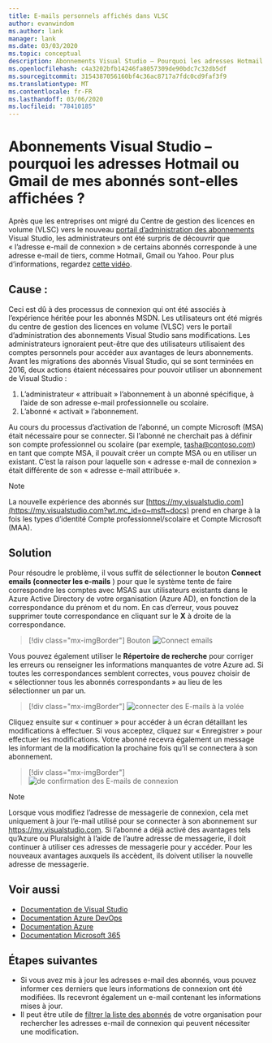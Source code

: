 ```yaml
---
title: E-mails personnels affichés dans VLSC
author: evanwindom
ms.author: lank
manager: lank
ms.date: 03/03/2020
ms.topic: conceptual
description: Abonnements Visual Studio – Pourquoi les adresses Hotmail ou Gmail de mes abonnés sont-elles affichées ?
ms.openlocfilehash: c4a3202bfb14246fa8057309de90bdc7c32db5df
ms.sourcegitcommit: 3154387056160bf4c36ac8717a7fdc0cd9faf3f9
ms.translationtype: MT
ms.contentlocale: fr-FR
ms.lasthandoff: 03/06/2020
ms.locfileid: "78410185"
---
```

# <a name="visual-studio-subscriptions--why-am-i-seeing-hotmail-or-gmail-addresses-for-my-subscribers"></a>Abonnements Visual Studio – pourquoi les adresses Hotmail ou Gmail de mes abonnés sont-elles affichées ?
Après que les entreprises ont migré du Centre de gestion des licences en volume (VLSC) vers le nouveau [portail d’administration des abonnements](https://manage.visualstudio.com) Visual Studio, les administrateurs ont été surpris de découvrir que « l’adresse e-mail de connexion » de certains abonnés corresponde à une adresse e-mail de tiers, comme Hotmail, Gmail ou Yahoo.  Pour plus d’informations, regardez [cette vidéo](https://www.youtube.com/watch?v=J61EYaVN-dQ&list=PLReL099Y5nReJhZ6o8CQFPSBgzGCHX99_&index=6).

## <a name="cause"></a>Cause :
Ceci est dû à des processus de connexion qui ont été associés à l’expérience héritée pour les abonnés MSDN. Les utilisateurs ont été migrés du centre de gestion des licences en volume (VLSC) vers le portail d’administration des abonnements Visual Studio sans modifications. Les administrateurs ignoraient peut-être que des utilisateurs utilisaient des comptes personnels pour accéder aux avantages de leurs abonnements. Avant les migrations des abonnés Visual Studio, qui se sont terminées en 2016, deux actions étaient nécessaires pour pouvoir utiliser un abonnement de Visual Studio :
1. L’administrateur « attribuait » l’abonnement à un abonné spécifique, à l’aide de son adresse e-mail professionnelle ou scolaire.
2. L’abonné « activait » l’abonnement.

Au cours du processus d’activation de l’abonné, un compte Microsoft (MSA) était nécessaire pour se connecter. Si l’abonné ne cherchait pas à définir son compte professionnel ou scolaire (par exemple, tasha@contoso.com) en tant que compte MSA, il pouvait créer un compte MSA ou en utiliser un existant. C’est la raison pour laquelle son « adresse e-mail de connexion » était différente de son « adresse e-mail attribuée ».

> [!NOTE]
> La nouvelle expérience des abonnés sur [https://my.visualstudio.com](https://my.visualstudio.com?wt.mc_id=o~msft~docs) prend en charge à la fois les types d’identité Compte professionnel/scolaire et Compte Microsoft (MAA).

## <a name="solution"></a>Solution
Pour résoudre le problème, il vous suffit de sélectionner le bouton **Connect emails (connecter les e-mails** ) pour que le système tente de faire correspondre les comptes avec MSAS aux utilisateurs existants dans le Azure Active Directory de votre organisation (Azure AD), en fonction de la correspondance du prénom et du nom. En cas d’erreur, vous pouvez supprimer toute correspondance en cliquant sur le **X** à droite de la correspondance.  

> [!div class="mx-imgBorder"]
> Bouton ![Connect emails](_img/connect-emails/connect-emails-button.png)

Vous pouvez également utiliser le **Répertoire de recherche** pour corriger les erreurs ou renseigner les informations manquantes de votre Azure ad. Si toutes les correspondances semblent correctes, vous pouvez choisir de « sélectionner tous les abonnés correspondants » au lieu de les sélectionner un par un.  

> [!div class="mx-imgBorder"]
> ![connecter des E-mails à la volée](_img/connect-emails/connect-emails-flyout.png)

Cliquez ensuite sur « continuer » pour accéder à un écran détaillant les modifications à effectuer. Si vous acceptez, cliquez sur « Enregistrer » pour effectuer les modifications. Votre abonné recevra également un message les informant de la modification la prochaine fois qu’il se connectera à son abonnement.   

> [!div class="mx-imgBorder"]
> ![de confirmation des E-mails de connexion](_img/connect-emails/connect-emails-confirm.png) 

> [!NOTE]
> Lorsque vous modifiez l’adresse de messagerie de connexion, cela met uniquement à jour l’e-mail utilisé pour se connecter à son abonnement sur https://my.visualstudio.com. Si l’abonné a déjà activé des avantages tels qu’Azure ou Pluralsight à l’aide de l’autre adresse de messagerie, il doit continuer à utiliser ces adresses de messagerie pour y accéder. Pour les nouveaux avantages auxquels ils accèdent, ils doivent utiliser la nouvelle adresse de messagerie. 

## <a name="see-also"></a>Voir aussi
- [Documentation de Visual Studio](https://docs.microsoft.com/visualstudio/)
- [Documentation Azure DevOps](https://docs.microsoft.com/azure/devops/)
- [Documentation Azure](https://docs.microsoft.com/azure/)
- [Documentation Microsoft 365](https://docs.microsoft.com/microsoft-365/)

##  <a name="next-steps"></a>Étapes suivantes
- Si vous avez mis à jour les adresses e-mail des abonnés, vous pouvez informer ces derniers que leurs informations de connexion ont été modifiées.  Ils recevront également un e-mail contenant les informations mises à jour.
- Il peut être utile de [filtrer la liste des abonnés](search-license.md) de votre organisation pour rechercher les adresses e-mail de connexion qui peuvent nécessiter une modification.  

